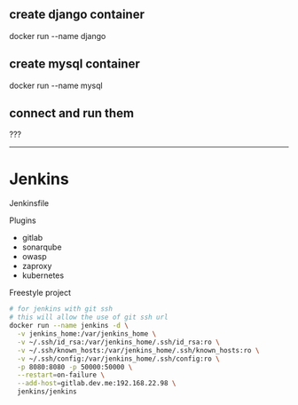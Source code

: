## create django container

docker run --name django

## create mysql container

docker run --name mysql

## connect and run them

???

---

# Jenkins

Jenkinsfile

Plugins

- gitlab
- sonarqube
- owasp
- zaproxy
- kubernetes

Freestyle project

```bash
# for jenkins with git ssh
# this will allow the use of git ssh url
docker run --name jenkins -d \
  -v jenkins_home:/var/jenkins_home \
  -v ~/.ssh/id_rsa:/var/jenkins_home/.ssh/id_rsa:ro \
  -v ~/.ssh/known_hosts:/var/jenkins_home/.ssh/known_hosts:ro \
  -v ~/.ssh/config:/var/jenkins_home/.ssh/config:ro \
  -p 8080:8080 -p 50000:50000 \
  --restart=on-failure \
  --add-host=gitlab.dev.me:192.168.22.98 \
  jenkins/jenkins
```
